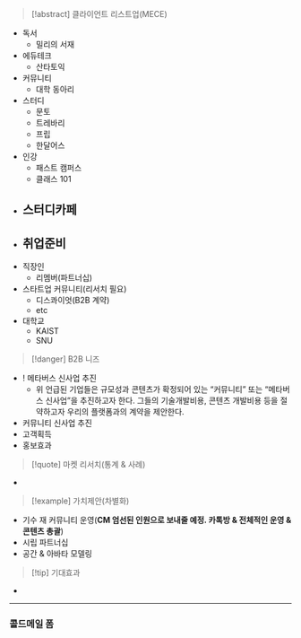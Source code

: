> [!abstract] 클라이언트 리스트업(MECE)
- 독서
	- 밀리의 서재
- 에듀테크
	- 산타토익
- 커뮤니티
	- 대학 동아리
- 스터디
	- 문토
	- 트레바리
	- 프립
	- 한달어스
- 인강
	- 패스트 캠퍼스
	- 클래스 101
- 스터디카페
	- 
- 취업준비
	- 
- 직장인
	- 리멤버(파트너십)
- 스타트업 커뮤니티(리서치 필요)
	- 디스콰이엇(B2B 계약)
	- etc
- 대학교
	- KAIST
	- SNU
> [!danger] B2B 니즈
- ! 메타버스 신사업 추진
	- 위 언급된 기업들은 규모성과 콘텐츠가 확정되어 있는 “커뮤니티” 또는 “메타버스 신사업”을 추진하고자 한다. 그들의 기술개발비용, 콘텐츠 개발비용 등을 절약하고자 우리의 플랫폼과의 계약을 제안한다.
- 커뮤니티 신사업 추진
- 고객획득
- 홍보효과
> [!quote] 마켓 리서치(통계 & 사례)
- 
> [!example] 가치제안(차별화)
- 기수 재 커뮤니티 운영(**CM 엄선된 인원으로 보내줄 예정. 카톡방 & 전체적인 운영 & 콘텐츠 총괄**)
- 시립 파트너십
- 공간 & 아바타 모델링
> [!tip] 기대효과
- 
***
### 콜드메일 폼
